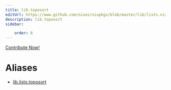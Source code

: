 ```yaml
---
title: lib.toposort
editUrl: https://www.github.com/nixos/nixpkgs/blob/master/lib/lists.nix#L722C14
description: lib.toposort
sidebar:

    order: 8
---
```


<a href="https://www.github.com/nixos/nixpkgs/blob/master/lib/lists.nix#L722C14">Contribute Now!</a>


# Aliases

- [lib.lists.toposort](/nix-doc-comments/reference/lib/lists/lib-lists-toposort)



